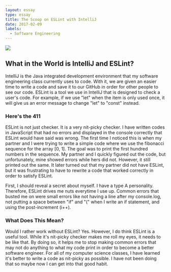 ```yaml
---
layout: essay
type: essay
title: The Scoop on ESLint with IntelliJ
date: 2017-02-09
labels:
  - Software Engineering
---
```


<img class="ui image" src="http://mary-pascual.github.io/images/EpP2iMz2XJ-uLM9dhj4MqDl72eJkfbmt4t8yenImKBVvK0kTmF0xjctABnaLJIm9.jpg">

## What in the World is IntelliJ and ESLint?

IntelliJ is the Java integrated development environment that my software engineering class currently uses to code.  With it, we are given an easier time to write a code and save it to our GitHub in order for other people to see our code.  ESLint is a tool we use in IntelliJ that is designed to check a user's code.  For example, if we use "let" when the item is only used once, it will give us an error message to change "let" to "const" instead.

### Here's the 411

ESLint is not just checker.  It is a very nit-picky checker.  I have written codes in JavaScript that had no errors and displayed in the console correctly that ESLint would have said was wrong.  The first time I noticed this is when my partner and I were trying to write a simple code where we use the fibonacci sequence for the array [0, 1].  The goal was to print the first hundred numbers in the sequence.  My partner and I quickly figured out the code, but unfortunately, mine showed errors while hers did not.  However, it still printed out the same.  It later turned out that my partner did not have ESLint, but it was frustrating to have to rewrite a code that worked correctly in order to satisfy ESLint.

First, I should reveal a secret about myself.  I have a type A personality.  Therefore, ESLint drives me nuts everytime I use up.  Common errors that busted me on were small errors like not having a line after my console.log, not putting a space between "if" and "(" when I write an if statement, and using the post-increment (i++).

### What Does This Mean?

Would I rather work without ESLint?  Yes.  However, I do think ESLint is a useful tool.  While it's nit-picky checker makes me roll my eyes, it needs to be like that.  By doing so, it helps me to stop making common errors that may not do anything to what my code print in order to become a better software engineer.  For all of my computer science classes, I have learned it's better to write a code as nit-picky as possible.  I have not been doing that so maybe now I can get into that good habit.
